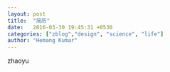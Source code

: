 ```yaml
---
layout: post
title:  "简历"
date:   2016-03-30 19:45:31 +0530
categories: ["zblog","design", "science", "life"]
author: "Hemang Kumar"
---
```

zhaoyu
